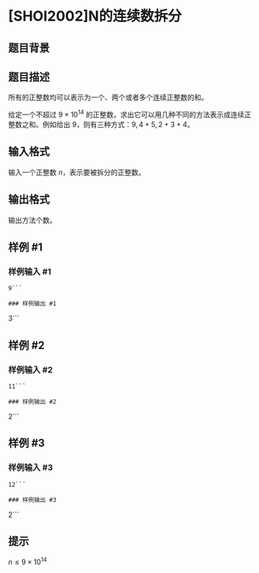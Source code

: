 # [SHOI2002]N的连续数拆分

## 题目背景



## 题目描述

所有的正整数均可以表示为一个、两个或者多个连续正整数的和。

给定一个不超过 $9\times 10^{14}$ 的正整数，求出它可以用几种不同的方法表示成连续正整数之和。例如给出 $9$，则有三种方式：$9,4+5,2+3+4$。

## 输入格式

输入一个正整数 $n$，表示要被拆分的正整数。

## 输出格式

输出方法个数。

## 样例 #1

### 样例输入 #1
```
9```

### 样例输出 #1

```
3```

## 样例 #2

### 样例输入 #2
```
11```

### 样例输出 #2

```
2```

## 样例 #3

### 样例输入 #3
```
12```

### 样例输出 #3

```
2```

## 提示

$n \leq 9\times 10^{14}$
